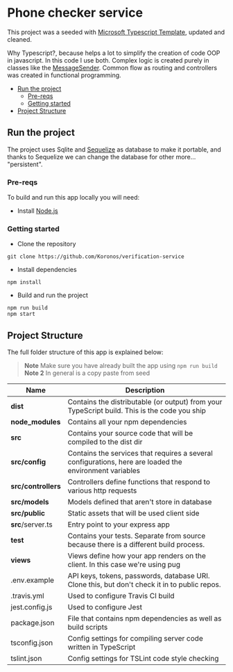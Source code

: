 # Phone checker service

This project was a seeded with [Microsoft Typescript Template](https://github.com/Microsoft/TypeScript-Node-Starter.git), updated and cleaned.

Why Typescript?, because helps a lot to simplify the creation of code OOP in javascript. In this code I use both. Complex logic is created purely in classes like the [MessageSender](src/services/messageSenderService.ts). Common flow as routing and controllers was created in functional programming.

- [Run the project](#run-the-project)
  - [Pre-reqs](#pre-reqs)
  - [Getting started](#getting-started)
- [Project Structure](#project-structure)

## Run the project

The project uses Sqlite and [Sequelize](http://docs.sequelizejs.com/) as database to make it portable, and thanks to Sequelize we can change the database for other more... "persistent".

### Pre-reqs
To build and run this app locally you will need:
- Install [Node.js](https://nodejs.org/en/)

### Getting started
- Clone the repository
```
git clone https://github.com/Koronos/verification-service
```
- Install dependencies
```
npm install
```
- Build and run the project
```
npm run build
npm start
```

## Project Structure

The full folder structure of this app is explained below:

> **Note** Make sure you have already built the app using `npm run build`
> **Note 2** In general is a copy paste from seed

| Name                | Description                                                                                             |
| ------------------- | ------------------------------------------------------------------------------------------------------- |
| **dist**            | Contains the distributable (or output) from your TypeScript build. This is the code you ship            |
| **node_modules**    | Contains all your npm dependencies                                                                      |
| **src**             | Contains your source code that will be compiled to the dist dir                                         |
| **src/config**      | Contains the services that requires a several configurations, here are loaded the environment variables |
| **src/controllers** | Controllers define functions that respond to various http requests                                      |
| **src/models**      | Models defined that aren't store in database                                                            |
| **src/public**      | Static assets that will be used client side                                                             |
| **src**/server.ts   | Entry point to your express app                                                                         |
| **test**            | Contains your tests. Separate from source because there is a different build process.                   |
| **views**           | Views define how your app renders on the client. In this case we're using pug                           |
| .env.example        | API keys, tokens, passwords, database URI. Clone this, but don't check it in to public repos.           |
| .travis.yml         | Used to configure Travis CI build                                                                       |
| jest.config.js      | Used to configure Jest                                                                                  |
| package.json        | File that contains npm dependencies as well as build scripts                                            |
| tsconfig.json       | Config settings for compiling server code written in TypeScript                                         |
| tslint.json         | Config settings for TSLint code style checking                                                          |
